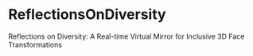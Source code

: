 # ReflectionsOnDiversity
Reflections on Diversity: A Real-time Virtual Mirror for Inclusive 3D Face Transformations
